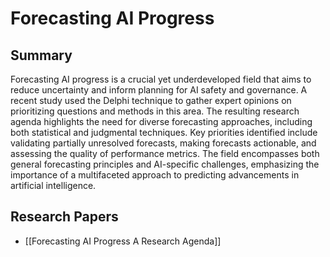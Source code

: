 # Forecasting AI Progress

## Summary
 Forecasting AI progress is a crucial yet underdeveloped field that aims to reduce uncertainty and inform planning for AI safety and governance. A recent study used the Delphi technique to gather expert opinions on prioritizing questions and methods in this area. The resulting research agenda highlights the need for diverse forecasting approaches, including both statistical and judgmental techniques. Key priorities identified include validating partially unresolved forecasts, making forecasts actionable, and assessing the quality of performance metrics. The field encompasses both general forecasting principles and AI-specific challenges, emphasizing the importance of a multifaceted approach to predicting advancements in artificial intelligence.
## Research Papers

- [[Forecasting AI Progress A Research Agenda]]
